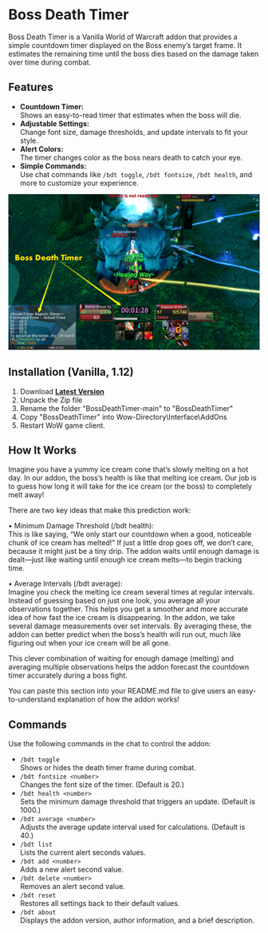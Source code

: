 # Boss Death Timer
Boss Death Timer is a Vanilla World of Warcraft addon that provides a simple countdown timer displayed on the Boss enemy’s target frame. It estimates the remaining time until the boss dies based on the damage taken over time during combat.

## Features

- **Countdown Timer:**  
  Shows an easy-to-read timer that estimates when the boss will die.
- **Adjustable Settings:**  
  Change font size, damage thresholds, and update intervals to fit your style.
- **Alert Colors:**  
  The timer changes color as the boss nears death to catch your eye.
- **Simple Commands:**  
  Use chat commands like `/bdt toggle`, `/bdt fontsize`, `/bdt health`, and more to customize your experience.

![preview](bdt1.png)

## Installation (Vanilla, 1.12)
1. Download **[Latest Version](https://github.com/ZenSociety/BossDeathTimer/archive/master.zip)**
2. Unpack the Zip file
3. Rename the folder "BossDeathTimer-main" to "BossDeathTimer"
4. Copy "BossDeathTimer" into Wow-Directory\Interface\AddOns
5. Restart WoW game client.

## How It Works

Imagine you have a yummy ice cream cone that’s slowly melting on a hot day. In our addon, the boss’s health is like that melting ice cream. Our job is to guess how long it will take for the ice cream (or the boss) to completely melt away!

There are two key ideas that make this prediction work:

• Minimum Damage Threshold (/bdt health):  
This is like saying, “We only start our countdown when a good, noticeable chunk of ice cream has melted!” If just a little drop goes off, we don’t care, because it might just be a tiny drip. The addon waits until enough damage is dealt—just like waiting until enough ice cream melts—to begin tracking time.

• Average Intervals (/bdt average):  
Imagine you check the melting ice cream several times at regular intervals. Instead of guessing based on just one look, you average all your observations together. This helps you get a smoother and more accurate idea of how fast the ice cream is disappearing. In the addon, we take several damage measurements over set intervals. By averaging these, the addon can better predict when the boss’s health will run out, much like figuring out when your ice cream will be all gone.

This clever combination of waiting for enough damage (melting) and averaging multiple observations helps the addon forecast the countdown timer accurately during a boss fight.

You can paste this section into your README.md file to give users an easy-to-understand explanation of how the addon works!


## Commands
Use the following commands in the chat to control the addon:

- `/bdt toggle`  
  Shows or hides the death timer frame during combat.
- `/bdt fontsize <number>`  
  Changes the font size of the timer. (Default is 20.)
- `/bdt health <number>`  
  Sets the minimum damage threshold that triggers an update. (Default is 1000.)
- `/bdt average <number>`  
  Adjusts the average update interval used for calculations. (Default is 40.)
- `/bdt list`  
  Lists the current alert seconds values.
- `/bdt add <number>`  
  Adds a new alert second value.
- `/bdt delete <number>`  
  Removes an alert second value.
- `/bdt reset`  
  Restores all settings back to their default values.
- `/bdt about`  
  Displays the addon version, author information, and a brief description.
